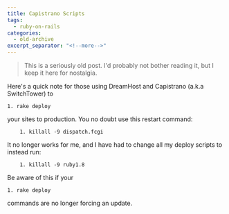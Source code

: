 ```yaml
---
title: Capistrano Scripts
tags: 
  - ruby-on-rails
categories: 
  - old-archive
excerpt_separator: "<!--more-->"
---
```


> This is a seriously old post. I'd probably not bother reading it, but I keep it here for nostalgia.

Here's a quick note for those using DreamHost and Capistrano (a.k.a SwitchTower) to

    
    1. rake deploy

 your sites to production. You no doubt use this restart command:

    
    
        
        1. killall -9 dispatch.fcgi
    
    

It no longer works for me, and I have had to change all my deploy scripts to instead run:

    
    
        
        1. killall -9 ruby1.8
    
    

Be aware of this if your

    
    1. rake deploy

 commands are no longer forcing an update. 